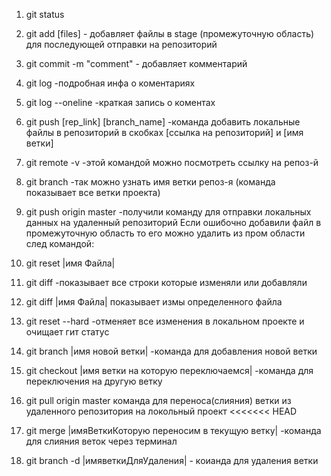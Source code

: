 1. git status
2. git add [files] - добавляет файлы в stage (промежуточную область) для последующей отправки на репозиторий
3. git commit -m "comment"  - добавляет комментарий
4. git log   -подробная инфа о коментариях
5. git log --oneline   -краткая запись о коментах
6. git push [rep_link] [branch_name]  -команда добавить локальные файлы в репозиторий в скобках [ссылка на репозиторий] и [имя ветки]
7. git remote -v   -этой командой можно посмотреть ссылку на репоз-й
8. git branch    -так можно узнать имя ветки репоз-я (команда показывает все ветки проекта)
9. git push origin master  -получили команду для отправки локальных данных на удаленный репозиторий
Если ошибочно добавили файл в промежуточную область то его можно удалить из пром области след командой:
10. git reset |имя Файла|
11. git diff  -показывает все строки которые изменяли или добавляли
12. git diff |имя Файла| показывает измы определенного файла
13. git reset --hard  -отменяет все изменения в локальном проекте и очищает гит статус
14. git branch |имя новой ветки|  -команда для добавления новой ветки
15. git checkout |имя ветки на которую переключаемся| -команда для переключения на другую ветку

16. git pull origin master команда для переноса(слияния) ветки из удаленного репозитория на локольный проект
<<<<<<< HEAD
17. git merge |имяВеткиКоторую переносим в текущую ветку| -команда для слияния веток через терминал

18. git branch -d |имяветкиДляУдаления| - коианда для удаления ветки
